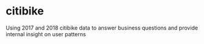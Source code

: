 # citibike
Using 2017 and 2018 citibike data to answer business questions and provide internal insight on user patterns
